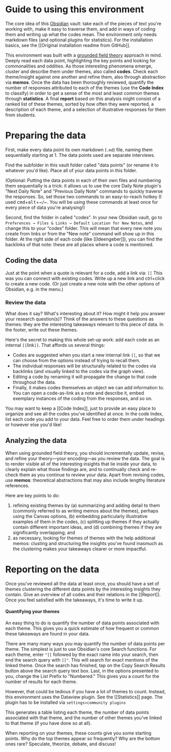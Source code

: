# Guide to using this environment

The core idea of this [Obsidian](https://obsidian.md) vault: take each of the pieces of text you're working with, make it easy to traverse them, and add in ways of coding them and writing up what the codes mean. The environment only needs markdown files (and optional plugins for statistics). For the installation basics, see the [[Original installation readme from GitHub]].

This environment was built with a [grounded field theory](https://fulcra.design/a-brief-informal-guide-to-doing-grounded-theory) approach in mind. Deeply read each data point, highlighting the key points and looking for commonalities and oddities. As those interesting phenomena emerge, cluster and describe them under themes, also called **codes**. Check each theme/insight against one another and refine them, also through abstraction via **memos**. Once the data has been thoroughly reviewed, quantify the number of responses attributed to each of the themes (use the **Code Index** to classify) in order to get a sense of the most and least common themes through **statistics**. A final **report** based on this analysis might consist of a ranked list of these themes, sorted by how often they were reported, a description of each theme, and a selection of illustrative responses for them from students. 

# Preparing the data
First, make every data point its own markdown (`.md`) file, naming them sequentially starting at 1. The data points used are separate interviews.

Find the subfolder in this vault folder called "data points" (or rename it to whatever you'd like). Place all of your data points in this folder. 

(Optional: Putting the data points in each of their own files and numbering them sequentially is a trick: it allows us to use the core Daily Note plugin's "Next Daily Note" and "Previous Daily Note" commands to quickly traverse the responses. So, set those two commands to an easy-to-reach hotkey (I used <kbd>cmd</kbd>+<kbd>alt</kbd>+<kbd>→/←</kbd>. You will be using these commands at least once for every piece of data you're analysing!)

Second, find the folder in called "codes". In your new Obsidian vault, go to `Preferences → Files & Links → Default Location for New Notes`, and change this to your “codes” folder. This will mean that every new note you create from links or from the "New note" command will show up in this folder. At the right side of each code (like [[Ideengeber]]), you can find the backlinks of that note: these are all places where a code is mentioned.

## Coding the data
Just at the point when a quote is relevant for a code, add a link via: `[[` This was you can connect with existing codes. Write up a new link and ctrl+click to create a new code. (Or just create a new note with the other options of Obsidian, e.g. in the menu.)

### Review the data
What does it say? What's interesting about it? How might it help you answer your research question(s)? Think of the answers to these questions as themes: they are the interesting takeaways relevant to this piece of data. In the footer, write out these themes.

Here's the secret to making this whole set-up work: add each code as an internal `[[`link`]]`. That affords us several things:
- Codes are suggested when you start a new internal link `[[`, so that we can choose from the options instead of trying to recall them.
- The individual responses will be structurally related to the codes via backlinks (and visually linked to the codes via the graph view).
- Editing a code by renaming it will propagate the change to that code throughout the data.
- Finally, it makes codes themselves an object we can add information to. You can open a code-as-link as a note and describe it, embed exemplary instances of the coding from the responses, and so on.

You may want to keep a [[Code Index]], just to provide an easy place to organize and see all the codes you've identified at once. In the code Index, list each code you add to your data. Feel free to order them under headings or however else you'd like!

## Analyzing the data
When using grounded field theory, you should incrementally update, revise, and refine your theory—your encoding—as you review the data. The goal is to render visible all of the interesting insights that lie inside your data, to clearly explain what those findings are, and to continually check and re-check them as you continue to review your data. Apart from revising codes, use **memos**: theoretical abstractions that may also include lengthy literature references.

Here are key points to do:
1. refining existing themes by (a) summarizing and adding detail to them (commonly referred to as writing memos about the themes), perhaps using the Canvas options, (b) embedding particularly illustrative examples of them in the codes, (c) splitting up themes if they actually contain different important ideas, and (d) combining themes if they are significantly overlapping; and
2. as necessary, looking for themes of themes with the help additional memos: clusting and structuring the insights you've found inasmuch as the clustering makes your takeaways clearer or more impactful. 

# Reporting on the data
Once you've reviewed all the data at least once, you should have a set of themes clustering the different data points by the interesting insights they contain. Give an overview of all codes and their relations in the [[Report]]. Once you feel satisfied with the takeaways, it's time to write it up.

#### Quantifying your themes
An easy thing to do is quantify the number of data points associated with each theme. This gives you a quick estimate of how frequent or common these takeaways are found in your data. 

There are many many ways you may quantify the number of data points per theme. The simplest is just to use Obsidian's core Search functions. For each theme, enter `"[[` followed by the exact name into your search, then end the search query with `]]"`. This will search for exact mentions of the linked theme. Once the search has finished, tap on the Copy Search Results button above the search query text box. Last, in the options presented to you, change the List Prefix to "Numbered." This gives you a count for the number of results for each theme.

However, that could be tedious if you have a lot of themes to count. Instead, this environment uses the Dataview plugin. See the [[Statistics]] page. The plugin has to be installed via `settings>community plugins`

This generates a table listing each theme, the number of data points associated with that theme, and the number of other themes you've linked to that theme (if you have done so at all). 

When reporting on your themes, these counts give you some starting points. Why do the top themes appear so frequently? Why are the bottom ones rare? Speculate, theorize, debate, and discuss!

